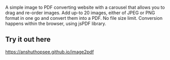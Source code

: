 A simple image to PDF converting website with a carousel that allows you to drag and re-order images. Add up-to 20 images, either of JPEG or PNG format in one go and convert them into a PDF. No file size limit. Conversion happens within the browser, using jsPDF library.

## Try it out here
https://anshuthopsee.github.io/image2pdf
